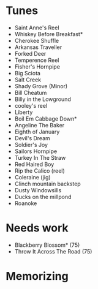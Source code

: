 # Tunes
* Saint Anne's Reel
* Whiskey Before Breakfast*
* Cherokee Shuffle
* Arkansas Traveller
* Forked Deer
* Temperence Reel
* Fisher's Hornpipe
* Big Sciota
* Salt Creek
* Shady Grove (Minor)
* Bill Cheatum
* Billy in the Lowground
* cooley's reel  
* Liberty
* Boil Em Cabbage Down*
* Angeline The Baker
* Eighth of January
* Devil's Dream
* Soldier's Joy
* Sailors Hornpipe
* Turkey In The Straw
* Red Haired Boy
* Rip the Calico (reel) 
* Coleraine (jig)
* Clinch mountain backstep
* Dusty Windowsills
* Ducks on the millpond
* Roanoke

# Needs work
* Blackberry Blossom* (75)
* Throw It Across The Road (75)

# Memorizing
